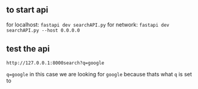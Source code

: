 ## to start api
for localhost:
`fastapi dev searchAPI.py`
for network:
`fastapi dev searchAPI.py --host 0.0.0.0`

## test the api
`http://127.0.0.1:8000search?q=google`

`q=google` in this case we are looking for `google` because thats what `q` is set to
